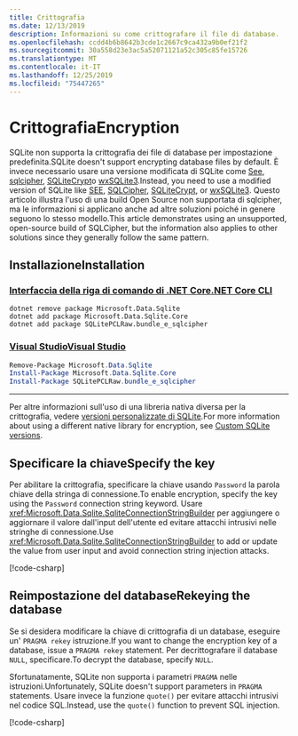 ```yaml
---
title: Crittografia
ms.date: 12/13/2019
description: Informazioni su come crittografare il file di database.
ms.openlocfilehash: ccdd4b6b8642b3cde1c2667c9ca432a9b0ef21f2
ms.sourcegitcommit: 30a558d23e3ac5a52071121a52c305c85fe15726
ms.translationtype: MT
ms.contentlocale: it-IT
ms.lasthandoff: 12/25/2019
ms.locfileid: "75447265"
---
```

# <a name="encryption"></a><span data-ttu-id="6644a-103">Crittografia</span><span class="sxs-lookup"><span data-stu-id="6644a-103">Encryption</span></span>

<span data-ttu-id="6644a-104">SQLite non supporta la crittografia dei file di database per impostazione predefinita.</span><span class="sxs-lookup"><span data-stu-id="6644a-104">SQLite doesn't support encrypting database files by default.</span></span> <span data-ttu-id="6644a-105">È invece necessario usare una versione modificata di SQLite come [See](https://www.hwaci.com/sw/sqlite/see.html), [sqlcipher](https://www.zetetic.net/sqlcipher/), [SQLiteCrypt](http://www.sqlite-crypt.com/)o [wxSQLite3](https://utelle.github.io/wxsqlite3).</span><span class="sxs-lookup"><span data-stu-id="6644a-105">Instead, you need to use a modified version of SQLite like [SEE](https://www.hwaci.com/sw/sqlite/see.html), [SQLCipher](https://www.zetetic.net/sqlcipher/), [SQLiteCrypt](http://www.sqlite-crypt.com/), or [wxSQLite3](https://utelle.github.io/wxsqlite3).</span></span> <span data-ttu-id="6644a-106">Questo articolo illustra l'uso di una build Open Source non supportata di sqlcipher, ma le informazioni si applicano anche ad altre soluzioni poiché in genere seguono lo stesso modello.</span><span class="sxs-lookup"><span data-stu-id="6644a-106">This article demonstrates using an unsupported, open-source build of SQLCipher, but the information also applies to other solutions since they generally follow the same pattern.</span></span>

## <a name="installation"></a><span data-ttu-id="6644a-107">Installazione</span><span class="sxs-lookup"><span data-stu-id="6644a-107">Installation</span></span>

### <a name="net-core-cli"></a>[<span data-ttu-id="6644a-108">Interfaccia della riga di comando di .NET Core</span><span class="sxs-lookup"><span data-stu-id="6644a-108">.NET Core CLI</span></span>](#tab/netcore-cli)

```dotnetcli
dotnet remove package Microsoft.Data.Sqlite
dotnet add package Microsoft.Data.Sqlite.Core
dotnet add package SQLitePCLRaw.bundle_e_sqlcipher
```

### <a name="visual-studio"></a>[<span data-ttu-id="6644a-109">Visual Studio</span><span class="sxs-lookup"><span data-stu-id="6644a-109">Visual Studio</span></span>](#tab/visual-studio)

``` PowerShell
Remove-Package Microsoft.Data.Sqlite
Install-Package Microsoft.Data.Sqlite.Core
Install-Package SQLitePCLRaw.bundle_e_sqlcipher
```

---

<span data-ttu-id="6644a-110">Per altre informazioni sull'uso di una libreria nativa diversa per la crittografia, vedere [versioni personalizzate di SQLite](custom-versions.md).</span><span class="sxs-lookup"><span data-stu-id="6644a-110">For more information about using a different native library for encryption, see [Custom SQLite versions](custom-versions.md).</span></span>

## <a name="specify-the-key"></a><span data-ttu-id="6644a-111">Specificare la chiave</span><span class="sxs-lookup"><span data-stu-id="6644a-111">Specify the key</span></span>

<span data-ttu-id="6644a-112">Per abilitare la crittografia, specificare la chiave usando `Password` la parola chiave della stringa di connessione.</span><span class="sxs-lookup"><span data-stu-id="6644a-112">To enable encryption, specify the key using the `Password` connection string keyword.</span></span> <span data-ttu-id="6644a-113">Usare <xref:Microsoft.Data.Sqlite.SqliteConnectionStringBuilder> per aggiungere o aggiornare il valore dall'input dell'utente ed evitare attacchi intrusivi nelle stringhe di connessione.</span><span class="sxs-lookup"><span data-stu-id="6644a-113">Use <xref:Microsoft.Data.Sqlite.SqliteConnectionStringBuilder> to add or update the value from user input and avoid connection string injection attacks.</span></span>

[!code-csharp[](../../../../samples/snippets/standard/data/sqlite/EncryptionSample/Program.cs?name=snippet_ConnectionStringBuilder)]

## <a name="rekeying-the-database"></a><span data-ttu-id="6644a-114">Reimpostazione del database</span><span class="sxs-lookup"><span data-stu-id="6644a-114">Rekeying the database</span></span>

<span data-ttu-id="6644a-115">Se si desidera modificare la chiave di crittografia di un database, eseguire un' `PRAGMA rekey` istruzione.</span><span class="sxs-lookup"><span data-stu-id="6644a-115">If you want to change the encryption key of a database, issue a `PRAGMA rekey` statement.</span></span> <span data-ttu-id="6644a-116">Per decrittografare il database `NULL`, specificare.</span><span class="sxs-lookup"><span data-stu-id="6644a-116">To decrypt the database, specify `NULL`.</span></span>

<span data-ttu-id="6644a-117">Sfortunatamente, SQLite non supporta i parametri `PRAGMA` nelle istruzioni.</span><span class="sxs-lookup"><span data-stu-id="6644a-117">Unfortunately, SQLite doesn't support parameters in `PRAGMA` statements.</span></span> <span data-ttu-id="6644a-118">Usare invece la funzione `quote()` per evitare attacchi intrusivi nel codice SQL.</span><span class="sxs-lookup"><span data-stu-id="6644a-118">Instead, use the `quote()` function to prevent SQL injection.</span></span>

[!code-csharp[](../../../../samples/snippets/standard/data/sqlite/EncryptionSample/Program.cs?name=snippet_Rekey)]

